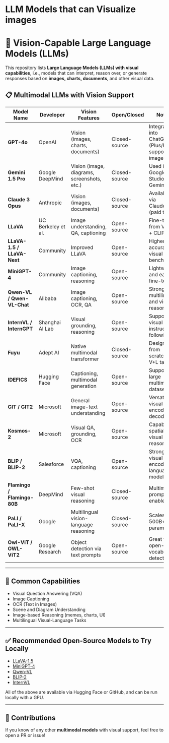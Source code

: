 # LLM Models that can Visualize images
# 🧠 Vision-Capable Large Language Models (LLMs)

This repository lists **Large Language Models (LLMs) with visual capabilities**, i.e., models that can interpret, reason over, or generate responses based on **images, charts, documents**, and other visual data.

## 📋 Multimodal LLMs with Vision Support

| Model Name | Developer | Vision Features | Open/Closed | Notes |
|------------|-----------|------------------|--------------|-------|
| **GPT-4o** | OpenAI | Vision (images, charts, documents) | Closed-source | Integrated into ChatGPT (Plus/Pro); supports image input |
| **Gemini 1.5 Pro** | Google DeepMind | Vision (image, diagrams, screenshots, etc.) | Closed-source | Used in Google AI Studio, Gemini app |
| **Claude 3 Opus** | Anthropic | Vision (images, documents) | Closed-source | Available via Claude.ai (paid tier) |
| **LLaVA** | UC Berkeley et al. | Image understanding, QA, captioning | Open-source | Fine-tuned from Vicuna + CLIP/BLIP |
| **LLaVA-1.5 / LLaVA-Next** | Community | Improved LLaVA | Open-source | Higher accuracy on visual benchmarks |
| **MiniGPT-4** | Community | Image captioning, reasoning | Open-source | Lightweight and easy to fine-tune |
| **Qwen-VL / Qwen-VL-Chat** | Alibaba | Image captioning, OCR, QA | Open-source | Strong multilingual and visual reasoning |
| **InternVL / InternGPT** | Shanghai AI Lab | Visual grounding, reasoning | Open-source | Supports visual instruction-following |
| **Fuyu** | Adept AI | Native multimodal transformer | Closed-source | Designed from scratch for V+L tasks |
| **IDEFICS** | Hugging Face | Captioning, multimodal generation | Open-source | Supports large multimodal datasets |
| **GIT / GIT2** | Microsoft | General image-text understanding | Open-source | Versatile visual encoder-decoder |
| **Kosmos-2** | Microsoft | Visual QA, grounding, OCR | Open-source | Capable of spatial and visual reasoning |
| **BLIP / BLIP-2** | Salesforce | VQA, captioning | Open-source | Strong visual encoder + language model |
| **Flamingo / Flamingo-80B** | DeepMind | Few-shot visual reasoning | Closed-source | Multimodal prompting enabled |
| **PaLI / PaLI-X** | Google | Multilingual vision-language reasoning | Closed-source | Scales up to 500B+ parameters |
| **Owl-ViT / OWL-ViT2** | Google Research | Object detection via text prompts | Open-source | Great for open-vocabulary detection |

---

## 🧠 Common Capabilities

- Visual Question Answering (VQA)
- Image Captioning
- OCR (Text in Images)
- Scene and Diagram Understanding
- Image-based Reasoning (memes, charts, UI)
- Multilingual Visual-Language Tasks

---

## ✅ Recommended Open-Source Models to Try Locally

- [LLaVA-1.5](https://github.com/haotian-liu/LLaVA)
- [MiniGPT-4](https://github.com/Vision-CAIR/MiniGPT-4)
- [Qwen-VL](https://huggingface.co/Qwen/Qwen-VL-Chat)
- [BLIP-2](https://github.com/salesforce/BLIP)
- [InternVL](https://github.com/OpenGVLab/InternVL)

All of the above are available via Hugging Face or GitHub, and can be run locally with a GPU.

---

## 📢 Contributions

If you know of any other **multimodal models** with visual support, feel free to open a PR or issue!

